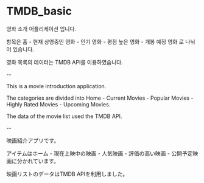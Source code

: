 # TMDB_basic

영화 소개 어플리케이션 입니다.

항목은 홈 - 현재 상영중인 영화 - 인기 영화 - 평점 높은 영화 - 개봉 예정 영화 로 나뉘어 있습니다.

영화 목록의 데이터는 TMDB API를 이용하였습니다.

--

This is a movie introduction application.

The categories are divided into Home - Current Movies - Popular Movies - Highly Rated Movies - Upcoming Movies.

The data of the movie list used the TMDB API.

--

映画紹介アプリです。

アイテムはホーム - 現在上映中の映画 - 人気映画 - 評価の高い映画 - 公開予定映画に分かれています。

映画リストのデータはTMDB APIを利用しました。
